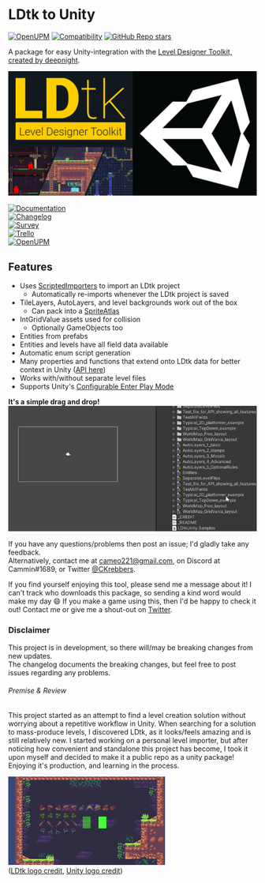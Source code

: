 # LDtk to Unity
[![OpenUPM](https://img.shields.io/npm/v/com.cammin.ldtkunity?label=openupm&registry_uri=https://package.openupm.com)](https://openupm.com/packages/com.cammin.ldtkunity/)
[![Compatibility](https://img.shields.io/badge/-2019.2+-11191F?logo=Unity)](https://unity3d.com/get-unity/download/archive)
[![GitHub Repo stars](https://img.shields.io/github/stars/Cammin/LDtkUnity?color=%23dca&label=%E2%AD%90)](https://github.com/Cammin/LDtkUnity)

A package for easy Unity-integration with the [Level Designer Toolkit, created by deepnight](https://ldtk.io/).

![Banner](DocFX/images/img_logo_Banner.png)  


[![Documentation](https://img.shields.io/badge/Documentation-FFCE00?style=for-the-badge)](https://cammin.github.io/LDtkUnity/)  
[![Changelog](https://img.shields.io/badge/Changelog-171515?style=for-the-badge&logo=GitHub)](Assets/LDtkUnity/CHANGELOG.md)  
[![Survey](https://img.shields.io/badge/Provide%20Feedback-7520B9?style=for-the-badge&logo)](https://forms.gle/a7iRkuBFxpgZpwRd8)  
[![Trello](https://img.shields.io/badge/Project%20Tracking-blue?style=for-the-badge&logo=Trello)](https://trello.com/b/YPgO5283)  
[![OpenUPM](https://img.shields.io/badge/Open%20UPM%20Page-3068E5?style=for-the-badge)](https://openupm.com/packages/com.cammin.ldtkunity/)

## Features  
- Uses [ScriptedImporters](https://docs.unity3d.com/Manual/ScriptedImporters.html) to import an LDtk project
  - Automatically re-imports whenever the LDtk project is saved
- TileLayers, AutoLayers, and level backgrounds work out of the box
  - Can pack into a [SpriteAtlas](https://docs.unity3d.com/Manual/class-SpriteAtlas.html)
- IntGridValue assets used for collision
  - Optionally GameObjects too
- Entities from prefabs
- Entities and levels have all field data available
- Automatic enum script generation
- Many properties and functions that extend onto LDtk data for better context in Unity ([API here](https://cammin.github.io/LDtkUnity/api/LDtkUnity.html))
- Works with/without separate level files
- Supports Unity's [Configurable Enter Play Mode](https://docs.unity3d.com/Manual/ConfigurableEnterPlayMode.html)  

**It's a simple drag and drop!**  
![DragNDrop](DocFX/images/gif_DragNDrop.gif)

If you have any questions/problems then post an issue; I'd gladly take any feedback.  
Alternatively, contact me at cameo221@gmail.com, on Discord at Cammin#1689, or Twitter [@CKrebbers](https://twitter.com/CKrebbers).

If you find yourself enjoying this tool, please send me a message about it! I can't track who downloads this package, so sending a kind word would make my day 😄
If you make a game using this, then I'd be happy to check it out! Contact me or give me a shout-out on [Twitter](https://twitter.com/CKrebbers).

### Disclaimer
This project is in development, so there will/may be breaking changes from new updates.  
The changelog documents the breaking changes, but feel free to post issues regarding any problems.

###### Premise & Review
This project started as an attempt to find a level creation solution without worrying about a repetitive workflow in Unity. 
When searching for a solution to mass-produce levels, I discovered LDtk, as it looks/feels amazing and is still relatively new. 
I started working on a personal level importer, but after noticing how convenient and standalone this project has become, I took it upon myself and decided to make it a public repo as a unity package! 
Enjoying it's production, and learning in the process.

![Opacity](DocFX/images/gif_LDtkUnityOpacity.gif)  
([LDtk logo credit](https://github.com/deepnight/ldtk/blob/master/art/logo/banner-assets/square-512.png), [Unity logo credit](https://unity3d.com/legal/branding_trademarks))
